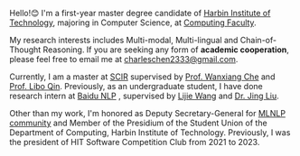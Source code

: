 Hello!😊 I'm a first-year master degree candidate of [Harbin Institute of Technology](http://www.hit.edu.cn/), majoring in Computer Science, at [Computing Faculty](http://cs.hit.edu.cn/).

My research interests includes Multi-modal, Multi-lingual and Chain-of-Thought Reasoning. If you are seeking any form of **academic cooperation**, please feel free to email me at [charleschen2333@gmail.com](mailto:charleschen2333@gmail.com).

Currently, I am a master at [SCIR](http://ir.hit.edu.cn/) supervised by [Prof. Wanxiang Che](http://ir.hit.edu.cn/~car/) and [Prof. Libo Qin](https://faculty.csu.edu.cn/qinlibo/zh_CN/index/204695/list/index.htm).
Previously, as an undergraduate student, I have done research intern at [Baidu NLP](https://nlp.baidu.com/homepage/index) , supervised by [Lijie Wang](https://scholar.google.com/citations?user=bMsGAi0AAAAJ) and [Dr. Jing Liu](https://scholar.google.com/citations?hl=zh-CN&user=_NtB74oAAAAJ).

Other than my work, I'm honored as Deputy Secretary-General for [MLNLP community](https://space.bilibili.com/168887299) and Member of the Presidium of the Student Union of the Department of Computing, Harbin Institute of Technology. Previously, I was the president of HIT Software Competition Club from 2021 to 2023.